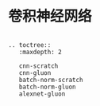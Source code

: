 # 卷积神经网络


```eval_rst

.. toctree::
   :maxdepth: 2

   cnn-scratch
   cnn-gluon
   batch-norm-scratch
   batch-norm-gluon
   alexnet-gluon
```
